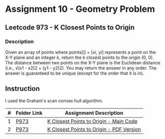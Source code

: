 # Assignment 10 - Geometry Problem
## Leetcode 973 - K Closest Points to Origin

### Description
Given an array of points where points[i] = [xi, yi] represents a point on the X-Y plane and an integer k, return the k closest points to the origin (0, 0).
The distance between two points on the X-Y plane is the Euclidean distance (i.e., √(x1 - x2)2 + (y1 - y2)2).
You may return the answer in any order. The answer is guaranteed to be unique (except for the order that it is in).

## Instruction
I used the Graham's scan convex hull algorithm.

|  #  | Folder Link | Assignment Description |
| :-: | -------------- | --------------------------------------------------------- |
|  1  | [P973](./P973) | [K Closest Points to Origin - Main Code](./P973/K_Closest_Points.cpp) |
|  2  | [P973](./P973) | [K Closest Points to Origin - PDF Version](./P973/K_Closest_Points.pdf) |
